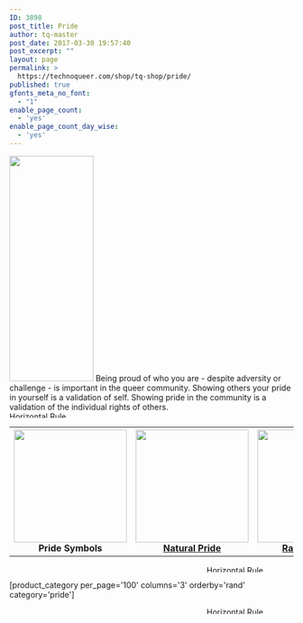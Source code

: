 ```yaml
---
ID: 3898
post_title: Pride
author: tq-master
post_date: 2017-03-30 19:57:40
post_excerpt: ""
layout: page
permalink: >
  https://technoqueer.com/shop/tq-shop/pride/
published: true
gfonts_meta_no_font:
  - "1"
enable_page_count:
  - 'yes'
enable_page_count_day_wise:
  - 'yes'
---
```

<img src="https://technoqueer.com/shop/wp-content/uploads/2017/03/Pride1L-149x400.png" alt="" width="149" height="400" class="alignleft size-medium wp-image-83" />
Being proud of who you are - despite adversity or challenge - is important in the queer community. Showing others your pride in yourself is a validation of self. Showing pride in the community is a validation of the individual rights of others.
<br clear="all">


<img class="aligncenter size-full wp-image-99" src="https://technoqueer.com/shop/wp-content/uploads/2017/03/Rainbow-HR.jpg" alt="Horizontal Rule" width="800" height="11" />

<table width="800" align="center">
<tbody>
<tr>
<th><a href="https://technoqueer.com/shop/shop/pride/pride-symbols/"><img src="https://technoqueer.com/shop/wp-content/uploads/2017/03/btn-pride-symbols.png" alt="" width="200" height="200" class="aligncenter size-full wp-image-14793" /></a><br><center>Pride Symbols</center></th>
<th><a href="https://technoqueer.com/shop/shop/pride/natural-pride/"><img src="https://technoqueer.com/shop/wp-content/uploads/2017/03/btn-natural-pride.png" alt="" width="200" height="200" class="aligncenter size-full wp-image-14802" /><br><center>Natural Pride</center></th>
<th><a href="https://technoqueer.com/shop/shop/pride/rainbow-pride/"><img src="https://technoqueer.com/shop/wp-content/uploads/2017/03/btn-rainbow-pride-cat.png" alt="" width="200" height="200" class="aligncenter size-full wp-image-14801" /><br><center>Rainbow Pride</center></th>
</tr>
</tbody>
</table>
<p align="center"><img class="aligncenter size-full wp-image-99" src="https://technoqueer.com/shop/wp-content/uploads/2017/03/Rainbow-HR.jpg" alt="Horizontal Rule" width="800" height="12" /></p>

[product_category per_page='100' columns='3' orderby='rand' category='pride']

<p align="center"><img class="aligncenter size-full wp-image-99" src="https://technoqueer.com/shop/wp-content/uploads/2017/03/Rainbow-HR.jpg" alt="Horizontal Rule" width="800" height="12" /></p>